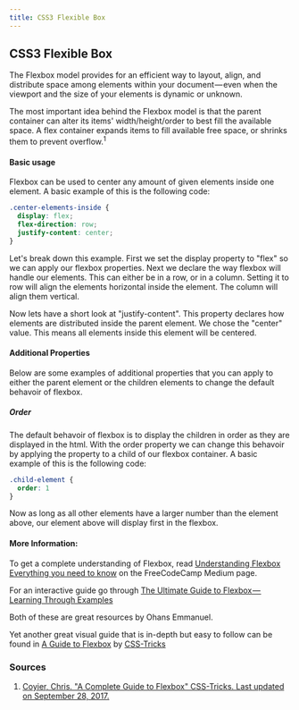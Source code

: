 ```yaml
---
title: CSS3 Flexible Box
---
```

## CSS3 Flexible Box
The Flexbox model provides for an efficient way to layout, align, and distribute space among elements within your document — even when the viewport and the size of your elements is dynamic or unknown.

The most important idea behind the Flexbox model is that the parent container can alter its items' width/height/order to best fill the available space. A flex container expands items to fill available free space, or shrinks them to prevent overflow.<sup>1</sup>


<!-- The article goes here, in GitHub-flavored Markdown. Feel free to add YouTube videos, images, and CodePen/JSBin embeds  -->
#### Basic usage
Flexbox can be used to center any amount of given elements inside one element. A basic example of this is the following code:

``` css
.center-elements-inside {
  display: flex;
  flex-direction: row;
  justify-content: center;
}
```

Let's break down this example. First we set the display property to "flex" so we can apply our flexbox properties. Next we declare the way flexbox will handle our elements. This can either be in a row, or in a column. Setting it to row will align the elements horizontal inside the element. The column will align them vertical.

Now lets have a short look at "justify-content". This property declares how elements are distributed inside the parent element. We chose the "center" value. This means all elements inside this element will be centered.

#### Additional Properties

Below are some examples of additional properties that you can apply to either the parent element or the children elements to change the default behavoir of flexbox. 

##### Order
The default behavoir of flexbox is to display the children in order as they are displayed in the html. With the order property we can change this behavoir by applying the property to a child of our flexbox container. A basic example of this is the following code:

``` css
.child-element {
  order: 1
}
```

Now as long as all other elements have a larger number than the element above, our element above will display first in the flexbox.

#### More Information:
To get a complete understanding of Flexbox, read <a href="https://medium.freecodecamp.org/understanding-flexbox-everything-you-need-to-know-b4013d4dc9af" target='_blank' rel="nofollow">Understanding Flexbox Everything you need to know</a> on the FreeCodeCamp Medium page.

For an interactive guide go through <a href="https://medium.freecodecamp.org/the-ultimate-guide-to-flexbox-learning-through-examples-8c90248d4676" target="_blank" rel="nofollow">The Ultimate Guide to Flexbox — Learning Through Examples</a>

Both of these are great resources by Ohans Emmanuel. 

Yet another great visual guide that is in-depth but easy to follow can be found in <a href="https://css-tricks.com/snippets/css/a-guide-to-flexbox/" target="_blank" rel="nofolow"> A Guide to Flexbox</a> by <a href="https://css-tricks.com" target="_blank" rel="nofolow">CSS-Tricks</a>

### Sources

1. <a href="https://css-tricks.com/snippets/css/a-guide-to-flexbox/" target="_blank" rel="nofolow">Coyier, Chris. "A Complete Guide to Flexbox" CSS-Tricks. Last updated on September 28, 2017.</a>


